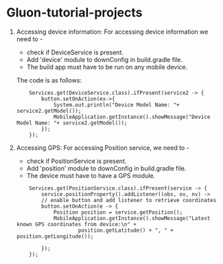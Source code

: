 # Gluon-tutorial-projects

1. Accessing device information:
    For accessing device information we need to -
    - check if DeviceService is present.
    - Add 'device' module to downConfig in build.gradle file.
    - The build app must have to be run on any mobile device.
    
    The code is as follows:
    
    ```
        Services.get(DeviceService.class).ifPresent(service2 -> {
            button.setOnAction(ex->{
                System.out.println("Device Model Name: "+ service2.getModel());
                MobileApplication.getInstance().showMessage("Device Model Name: "+ service2.getModel());
            });
        });
    ```
2. Accessing GPS:
    For accessing Position service, we need to -
    - check if PositionService is present.
    - Add 'position' module to downConfig in build.gradle file.
    - The device must have to have a GPS module.
    
    ```
        Services.get(PositionService.class).ifPresent(service -> {
            service.positionProperty().addListener((obs, ov, nv) ->
            // enable button and add listener to retrieve coordinates
            button.setOnAction(e -> {
                Position position = service.getPosition();
                MobileApplication.getInstance().showMessage("Latest known GPS coordinates from device:\n" +
                        position.getLatitude() + ", " + position.getLongitude());

            });
        });
    ```
